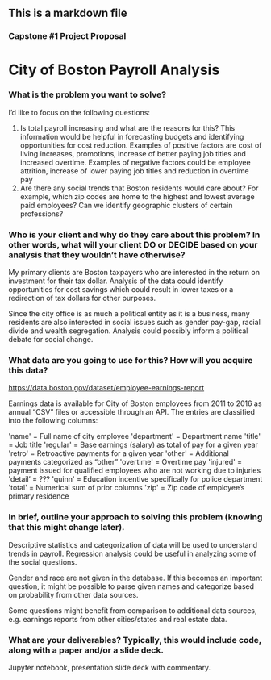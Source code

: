 ## This is a markdown file

###  Capstone #1 Project Proposal

# City of Boston Payroll Analysis

### What is the problem you want to solve?

I’d like to focus on the following questions:

1. Is total payroll increasing and what are the reasons for this? This information would be helpful in forecasting budgets and identifying opportunities for cost reduction. Examples of positive factors are cost of living increases, promotions, increase of better paying job titles and increased overtime. Examples of negative factors could be employee attrition, increase of lower paying job titles and reduction in overtime pay
2. Are there any social trends that Boston residents would care about? For example, which zip codes are home to the highest and lowest average paid employees? Can we identify geographic clusters of certain professions? 

### Who is your client and why do they care about this problem? In other words, what will your client DO or DECIDE based on your analysis that they wouldn’t have otherwise?

My primary clients are Boston taxpayers who are interested in the return on investment for their tax dollar. Analysis of the data could identify opportunities for cost savings which could result in lower taxes or a redirection of tax dollars for other purposes.

Since the city office is as much a political entity as it is a business, many residents are also interested in social issues such as gender pay-gap, racial divide and wealth segregation. Analysis could possibly inform a political debate for social change.

### What data are you going to use for this? How will you acquire this data?

https://data.boston.gov/dataset/employee-earnings-report

Earnings data is available for City of Boston employees from 2011 to 2016 as annual “CSV” files or accessible through an API. The entries are classified into the following columns:

'name' = Full name of city employee
'department' = Department name
'title' = Job title
'regular' = Base earnings (salary) as total of pay for a given year
'retro' = Retroactive payments for a given year
'other' = Additional payments categorized as “other”
'overtime' = Overtime pay
'injured'  = payment issued for qualified employees who are not working due 					to injuries
'detail’ = ???
'quinn' = Education incentive specifically for police department
'total' = Numerical sum of prior columns
'zip' = Zip code of employee’s primary residence


### In brief, outline your approach to solving this problem (knowing that this might change later).

Descriptive statistics and categorization of data will be used to understand trends in payroll. Regression analysis could be useful in analyzing some of the social questions. 

Gender and race are not given in the database. If this becomes an important question, it might be possible to parse given names and categorize based on probability from other data sources.

Some questions might benefit from comparison to additional data sources, e.g. earnings reports from other cities/states and real estate data. 

### What are your deliverables? Typically, this would include code, along with a paper and/or a slide deck.

Jupyter notebook, presentation slide deck with commentary.
